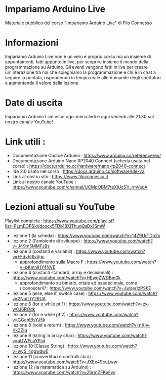 # Impariamo Arduino Live

Materiale pubblico del corso "Impariamo Arduino Live" di Filo Connesso 

# Informazioni

Impariamo Arduino Live non è un vero e proprio corso ma un insieme di appuntamenti, fatti appunto in live, per scoprire insieme il mondo della programmazione su Arduino. Gli eventi vengono fatti in live per creare un'interazione tra noi che spieghiamo la programmazione e chi è in chat a seguire la puntata, rispondendo in tempo reale alle domande degli spettatori e aumentando il valore della lezione.

# Date di uscita

Impariamo Arduino Live esce ogni mercoledì e ogni venerdì alle 21.30 sul nostro canale YouTube!

# Link utili : 

- Documentazione Codice Arduino : https://www.arduino.cc/reference/en/
- Documentazione Arduino Nano RP2040 Connect (scheda usata nel corso) : https://docs.arduino.cc/hardware/nano-rp2040-connect
- Ide 2.0 usato nel corso : https://docs.arduino.cc/software/ide-v2
- Link al nostro sito : https://www.filoconnesso.it
- Link al nostro canale YouTube : https://www.youtube.com/channel/UCMpOBM7teXlUs51r_rmVeoA

# Lezioni attuali su YouTube

Playlist completa : https://www.youtube.com/playlist?list=PLmEOPSkVdoocx5FDb18XjThuqQsDx1SmW

- lezione 1 (la scheda) : https://www.youtube.com/watch?v=14Z9UrTDo2o
- lezione 2 (l'ambiente di sviluppo) : https://www.youtube.com/watch?v=J49m5MMFJBs
- lezione 3 (costanti e variabili) : https://www.youtube.com/watch?v=FFdvhRlvVgc
  - approfondimento sulla Macro F : https://www.youtube.com/watch?v=pKmnlHY4NVE
- lezione 4 (costanti standard, array e decisionali) : https://www.youtube.com/watch?v=HEwgZWDBm0k
  - approfondimento su binario, ottale ed esadecimale, come riconoscerli? : https://www.youtube.com/watch?v=JwqerIzPS6E
- lezione 5 (else, else if, switch case) : https://www.youtube.com/watch?v=2NutLtY2RUA
- lezione 6 (for e while pt 1) : https://www.youtube.com/watch?v=zk-w0J6ROdk
- lezione 7 (for e while pt 2) : https://www.youtube.com/watch?v=GGcnIBsYJ5k
- lezione 8 (void e return) : https://www.youtube.com/watch?v=nKjv-KkZZig
- lezione 9 (string in array char) : https://www.youtube.com/watch?v=aUWFLuYPivI
- lezione 10 (Classe String) : https://www.youtube.com/watch?v=wyS_4ogwdwE
- lezione 11 (convertitori e controlli char) : https://www.youtube.com/watch?v=JXEx49cuLww
- lezione 12 (la matematica su Arduino) : https://www.youtube.com/watch?v=2SrmZFKeFvg
